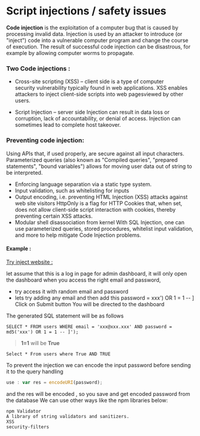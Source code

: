 # Script injections / safety issues 

**Code injection** is the exploitation of a computer bug that is caused by processing invalid data. Injection is used by an attacker to introduce (or "inject") code into a vulnerable computer program and change the course of execution. The result of successful code injection can be disastrous, for example by allowing computer worms to propagate.

### Two Code injections :
* Cross-site scripting (XSS) – client side
is a type of computer security vulnerability typically found in web applications. XSS enables attackers to inject client-side scripts into web pagesviewed by other users. 

* Script Injection – server side
Injection can result in data loss or corruption, lack of accountability, or denial of access. Injection can sometimes lead to complete host takeover.


### Preventing code injection:
Using APIs that, if used properly, are secure against all input characters. Parameterized queries (also known as "Compiled queries", "prepared statements", "bound variables") allows for moving user data out of string to be interpreted.
* Enforcing language separation via a static type system.
* Input validation, such as whitelisting for inputs
* Output encoding, i.e. preventing HTML Injection (XSS) attacks against web site visitors
HttpOnly is a flag for HTTP Cookies that, when set, does not allow client-side script interaction with cookies, thereby preventing certain XSS attacks.
* Modular shell disassociation from kernel With SQL Injection, one can use parameterized queries, stored procedures, whitelist input validation, and more to help mitigate Code Injection problems.

#### Example :

[Try inject website :](http://www.techpanda.org/dashboard.php)


let assume that this is a log in page for admin dashboard, it will only open the dashboard when you access the right email and password,
- try access it with random email and password
- lets try adding any email and then add this password = xxx') OR 1 = 1 -- ]
Click on Submit button
You will be directed to the dashboard

The generated SQL statement will be as follows

`SELECT * FROM users WHERE email = 'xxx@xxx.xxx' AND password = md5('xxx') OR 1 = 1 -- ]');`

> **1=1** will be **True**

`Select * From users where True AND TRUE `


To prevent the injection we can encode the input password before sending it to the query handling
```js
use : var res = encodeURI(password);
```
and the res will be encoded , so you save and get encoded password from the database
We can use other ways like the npm libraries below:  
```
npm Validator
A library of string validators and sanitizers.
XSS
security-filters
```
